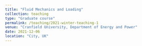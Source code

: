 ```yaml
---
title: "Fluid Mechanics and Loading"
collection: teaching
type: "Graduate course"
permalink: /teaching/2021-winter-teaching-1
venue: "Cranfield University, Department of Energy and Power"
date: 2021-12-06
location: "City, UK"
---
```


